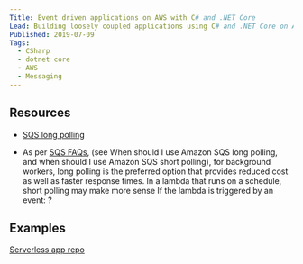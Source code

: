 ```yaml
---
Title: Event driven applications on AWS with C# and .NET Core
Lead: Building loosely coupled applications using C# and .NET Core on AWS
Published: 2019-07-09
Tags:
  - CSharp
  - dotnet core
  - AWS
  - Messaging
---
```


## Resources

- [SQS long polling](https://docs.aws.amazon.com/AWSSimpleQueueService/latest/SQSDeveloperGuide/sqs-long-polling.html)

- As per [SQS FAQs](https://aws.amazon.com/sqs/faqs/), (see When should I use Amazon SQS long polling, and when should I use Amazon SQS short polling), for background workers, long polling is the preferred option that provides reduced cost as well as faster response times.
  In a lambda that runs on a schedule, short polling may make more sense
  If the lambda is triggered by an event: ?

## Examples

[Serverless app repo](https://aws.amazon.com/serverless/serverlessrepo/)
